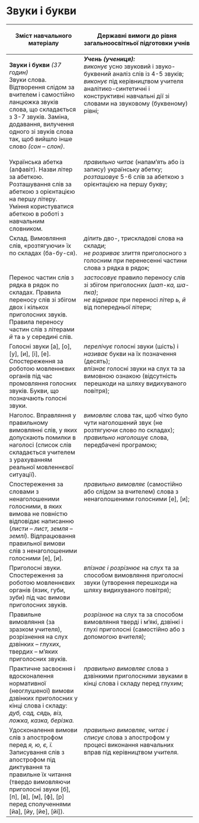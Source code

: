 # Звуки і букви 
<table>
<thead>
  <tr>
    <th width="40%" align="center"><p>Зміст навчального матеріалу</p></td>
    <th width="60%" align="center"><p>Державні вимоги до рівня загальноосвітньої підготовки учнів</p></td>
  </tr>
</thead>
<tbody>
  <tr>
    <td width="40%" style="vertical-align:top !important;">
    <p><b>Звуки і букви</b> <i>(37 годин)</i><br>
Звуки слова. Відтворення слідом за вчителем і самостійно ланцюжка звуків слова, що складається з 3-7 звуків. Заміна, додавання, вилучення одного зі звуків слова так, щоб вийшло інше слово <i>(сон – слон)</i>.</td>
    <td width="60%" style="vertical-align:top !important;">
<i><b>Учень (учениця):</b></i><br>
<i>виконує</i> усно звуковий і звуко-буквений аналіз слів із 4-5 звуків; <br>
<i>виконує</i> під керівництвом учителя аналітико-синтетичні і конструктивні навчальні дії зі словами на звуковому (буквеному) рівні; <br></td>
  </tr>
  <tr>
    <td width="40%" style="vertical-align:top !important;">
 Українська абетка (алфавіт). Назви літер за абеткою. Розташування слів за абеткою з орієнтацією на першу літеру. Уміння користуватися абеткою в роботі з навчальним словником.</td>
    <td width="60%" style="vertical-align:top !important;">
<i>правильно читає</i> (напам’ять або із запису) українську абетку; <br>
<i>розташовує</i> 5-6 слів за абеткою з орієнтацією на першу букву; <br></td>
  </tr>
  <tr>
    <td width="40%" style="vertical-align:top !important;">
Склад. Вимовляння слів, «розтягуючи» їх по складах (ба-бу-ся).</td>
    <td width="60%" style="vertical-align:top !important;">
<i>ділить</i> дво-, трискладові слова на склади; <br>
<i>не розриває</i> злиття приголосного з голосним при перенесенні частини слова з рядка в рядок;<br></td>
  </tr>
  <tr>
    <td width="40%" style="vertical-align:top !important;">
Перенос частин слів з рядка в рядок по складах. Правила переносу слів зі збігом двох і кількох приголосних звуків. Правила переносу частин слів з літерами <i>й</i> та <i>ь</i> у середині слів.</td>
    <td width="60%" style="vertical-align:top !important;">
<i>застосовує</i> правило переносу слів зі збігом приголосних <i>(шап-ка, ша-пка)</i>; <br>
<i>не відриває</i> при переносі літер <i>ь, й</i> від попередньої літери; <br></td>
  </tr>
  <tr>
    <td width="40%" style="vertical-align:top !important;">
Голосні звуки [а], [о], [у], [и], [і], [е]. Спостереження за роботою мовленнєвих органів під час промовляння голосних звуків. Букви, що позначають голосні звуки.</td>
    <td width="60%" style="vertical-align:top !important;">
<i>перелічує</i> голосні звуки (шість) і <i>називає</i> букви на їх позначення (десять);<br>
<i>впізнає</i> голосні звуки на слух та за вимовною ознакою (відсутність перешкоди на шляху видихуваного повітря);<br></td>
  </tr>
  <tr>
    <td width="40%" style="vertical-align:top !important;">
Наголос. Вправляння у правильному вимовлянні слів, у яких допускають помилки в наголосі (список слів складається учителем з урахуванням реальної мовленнєвої ситуації).</td>
    <td width="60%" style="vertical-align:top !important;">
<i>вимовляє</i> слова так, щоб чітко було чути наголошений звук (не розтягуючи слово по складах);<br>
<i>правильно наголошує</i> слова, передбачені програмою;<br></td>
  </tr>
  <tr>
    <td width="40%" style="vertical-align:top !important;">
Спостереження за словами з ненаголошеними голосними, в яких вимова не повністю відповідає написанню (<i>листи – лист, земля – землі</i>). Відпрацювання правильної вимови слів з ненаголошеними голосними [е], [и].</td>
    <td width="60%" style="vertical-align:top !important;">
<i>правильно вимовляє</i> (самостійно або слідом за вчителем) слова з ненаголошеними голосними [е], [и];</td>
  </tr>
  <tr>
    <td width="40%" style="vertical-align:top !important;">
Приголосні звуки. Спостереження за роботою мовленнєвих органів (язик, губи, зуби) під час вимови приголосних звуків.</td>
    <td width="60%" style="vertical-align:top !important;">
<i>впізнає і розрізнює</i> на слух та за способом вимовляння приголосні звуки (утворення перешкоди на шляху видихуваного повітря);</td>
  </tr>
  <tr>
    <td width="40%" style="vertical-align:top !important;">
Правильне вимовляння (за зразком учителя), розрізнення на слух дзвінких – глухих, твердих – м’яких приголосних звуків.</td>
    <td width="60%" style="vertical-align:top !important;">
<i>розрізнює</i> на слух та за способом вимовляння тверді і м’які, дзвінкі і глухі приголосні (самостійно або з допомогою вчителя);</td>
  </tr>
  <tr>
    <td width="40%" style="vertical-align:top !important;">
Практичне засвоєння і вдосконалення нормативної (неоглушеної) вимови дзвінких приголосних у кінці слова і складу: <i>дуб, сад, сядь, віз, ложка, казка, берізка.</i></td>
    <td width="60%" style="vertical-align:top !important;">
<i>правильно вимовляє</i> слова з дзвінкими приголосними звуками в кінці слова і складу перед глухим;</td>
  </tr>
  <tr>
    <td width="40%" style="vertical-align:top !important;">
Удосконалення вимови слів з апострофом перед <i>я, ю, є, ї.</i> Записування слів з апострофом під диктування та правильне їх читання (твердо вимовляючи приголосні звуки [б], [п], [в], [м], [ф], [р] перед сполученнями [йа], [йу, [йе], [йі]).</td>
    <td width="60%" style="vertical-align:top !important;">
<i>правильно вимовляє, читає і списує</i> слова з апострофом у процесі виконання навчальних вправ під керівництвом учителя.</td>
  </tr>
</tbody>
</table>